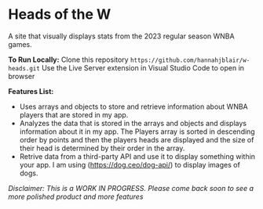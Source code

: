 # Heads of the W
A site that visually displays stats from the 2023 regular season WNBA games.

**To Run Locally:**
Clone this repository
`https://github.com/hannahjblair/w-heads.git`
Use the Live Server extension in Visual Studio Code to open in browser

**Features List:**
- Uses arrays and objects to store and retrieve information about WNBA players that are stored in my app.
- Analyzes the data that is stored in the arrays and objects and displays information about it in my app. The Players array is sorted in descending order by points and then the players heads are displayed and the size of their head is determined by their order in the array. 
- Retrive data from a third-party API and use it to display something within your app. I am using (https://dog.ceo/dog-api/) to display images of dogs.

*Disclaimer: This is a WORK IN PROGRESS. Please come back soon to see a more polished product and more features*
